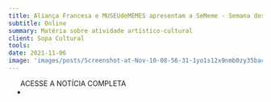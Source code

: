 ```yaml
---
title: Aliança Francesa e MUSEUdeMEMES apresentam a SeMeme - Semana dos Memes
subtitle: Online
summary: Matéria sobre atividade artístico-cultural
client: Sopa Cultural
tools: 
date: 2021-11-06
image: 'images/posts/Screenshot-at-Nov-10-08-56-31-1yo1s12x9nmb0zy35bacpm5e3aphu450bgpui1lujtyc.png'
---
```




<div class="post__share"><ul class="share__list list-reset">ACESSE A NOTÍCIA COMPLETA<li class="share__item" style="margin-left: 10px"><a class="share__link share__facebook" style="background: #fa5657" href="https://www.sopacultural.com/noticias/alianca-francesa-e-museudememes-apresentam-a-sememe-semana-dos-memes-com-diversas-atividades-culturais-relacionadas-ao-universo-de-memes/" title="Link" rel="nofollow"><i class="fa-solid fa-link"></i></a></li></ul></div>
<!-- <div class="gallery-box"><div class="gallery"><img src="/clipping/images/example-1.jpg" loading="lazy" alt="Project"><img src="/clipping/images/example-2.jpg" loading="lazy" alt="Project"></div><em>Gallery / <a href="https://www.freepik.com/" target="_blank">Freepic</a></em></div> -->